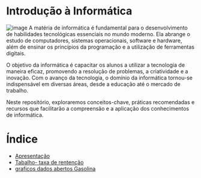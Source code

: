 # Introdução à Informática
![image](https://github.com/user-attachments/assets/0cc710b2-e460-48ed-b133-8aaa3db565f2)
A matéria de informática é fundamental para o desenvolvimento de habilidades tecnológicas essenciais no mundo moderno. Ela abrange o estudo de computadores, sistemas operacionais, software e hardware, além de ensinar os princípios da programação e a utilização de ferramentas digitais.

O objetivo da informática é capacitar os alunos a utilizar a tecnologia de maneira eficaz, promovendo a resolução de problemas, a criatividade e a inovação. Com o avanço da tecnologia, o domínio da informática tornou-se indispensável em diversas áreas, desde a educação até o mercado de trabalho.

Neste repositório, exploraremos conceitos-chave, práticas recomendadas e recursos que facilitarão a compreensão e a aplicação dos conhecimentos de informática.



# Índice 

* [Apresentação ](https://github.com/Gabi-Ferrari/INFO-2024/blob/main/Apresenta%C3%A7%C3%A3o%20de%20infromatica)
* [Tabalho- taxa de rentenção](https://teams.microsoft.com/v2/?ring=ring3_6)
* [graficos dados abertos Gasolina ](image.png)


